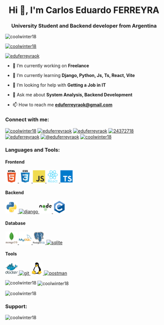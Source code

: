 <h1 align="center">Hi 👋, I'm Carlos Eduardo FERREYRA</h1>
<h3 align="center">University Student and Backend developer from Argentina</h3>

<p align="left"> <img src="https://komarev.com/ghpvc/?username=coolwinter18&label=Profile%20views&color=0e75b6&style=flat" alt="coolwinter18" /> </p>

<p align="left"> <a href="https://github.com/ryo-ma/github-profile-trophy"><img src="https://github-profile-trophy.vercel.app/?username=coolwinter18" alt="coolwinter18" width="1024" /></a> </p>

<p align="left"> <a href="https://twitter.com/eduferreyraok" target="blank"><img src="https://img.shields.io/twitter/follow/eduferreyraok?logo=twitter&style=for-the-badge" alt="eduferreyraok" /></a> </p>

- 🔭 I’m currently working on **Freelance**

- 🌱 I’m currently learning **Django, Python, Js, Ts, React, Vite**

- 🤝 I’m looking for help with **Getting a Job in IT**

- 💬 Ask me about **System Analysis, Backend Development**

- 📫 How to reach me **eduferreyraok@gmail.com**

<h3 align="left">Connect with me:</h3>
<p align="left">
<a href="https://codepen.io/coolwinter18" target="blank"><img align="center" src="https://raw.githubusercontent.com/rahuldkjain/github-profile-readme-generator/master/src/images/icons/Social/codepen.svg" alt="coolwinter18" height="30" width="40" /></a>
<a href="https://twitter.com/eduferreyraok" target="blank"><img align="center" src="https://raw.githubusercontent.com/rahuldkjain/github-profile-readme-generator/master/src/images/icons/Social/twitter.svg" alt="eduferreyraok" height="30" width="40" /></a>
<a href="https://linkedin.com/in/eduferreyraok" target="blank"><img align="center" src="https://raw.githubusercontent.com/rahuldkjain/github-profile-readme-generator/master/src/images/icons/Social/linked-in-alt.svg" alt="eduferreyraok" height="30" width="40" /></a>
<a href="https://stackoverflow.com/users/24372718" target="blank"><img align="center" src="https://raw.githubusercontent.com/rahuldkjain/github-profile-readme-generator/master/src/images/icons/Social/stack-overflow.svg" alt="24372718" height="30" width="40" /></a>
<a href="https://instagram.com/eduferreyraok" target="blank"><img align="center" src="https://raw.githubusercontent.com/rahuldkjain/github-profile-readme-generator/master/src/images/icons/Social/instagram.svg" alt="eduferreyraok" height="30" width="40" /></a>
<a href="https://www.youtube.com/@eduferreyraok" target="blank"><img align="center" src="https://raw.githubusercontent.com/rahuldkjain/github-profile-readme-generator/master/src/images/icons/Social/youtube.svg" alt="@eduferreyraok" height="30" width="40" /></a>
<a href="https://www.leetcode.com/coolwinter18" target="blank"><img align="center" src="https://raw.githubusercontent.com/rahuldkjain/github-profile-readme-generator/master/src/images/icons/Social/leet-code.svg" alt="coolwinter18" height="30" width="40" /></a>
</p>

<h3 align="left">Languages and Tools:</h3>
<h4 align="left">Frontend</h4>
<p align="left">
<a href="https://www.w3.org/html/" target="_blank" rel="noreferrer"> <img src="https://raw.githubusercontent.com/devicons/devicon/master/icons/html5/html5-original-wordmark.svg" alt="html5" width="40" height="40"/> </a>
<a href="https://www.w3schools.com/css/" target="_blank" rel="noreferrer"> <img src="https://raw.githubusercontent.com/devicons/devicon/master/icons/css3/css3-original-wordmark.svg" alt="css3" width="40" height="40"/> </a>
<a href="https://developer.mozilla.org/en-US/docs/Web/JavaScript" target="_blank" rel="noreferrer"> <img src="https://raw.githubusercontent.com/devicons/devicon/master/icons/javascript/javascript-original.svg" alt="javascript" width="40" height="40"/> </a>
<a href="https://reactjs.org/" target="_blank" rel="noreferrer"> <img src="https://raw.githubusercontent.com/devicons/devicon/master/icons/react/react-original-wordmark.svg" alt="react" width="40" height="40"/> </a> 
<a href="https://www.typescriptlang.org/" target="_blank" rel="noreferrer"> <img src="https://raw.githubusercontent.com/devicons/devicon/master/icons/typescript/typescript-original.svg" alt="typescript" width="40" height="40"/> </a>
</p>
<h4 align="left">Backend</h4>
<p align="left">
<a href="https://www.python.org" target="_blank" rel="noreferrer"> <img src="https://raw.githubusercontent.com/devicons/devicon/master/icons/python/python-original.svg" alt="python" width="40" height="40"/> </a> 
<a href="https://www.djangoproject.com/" target="_blank" rel="noreferrer"> <img src="https://cdn.worldvectorlogo.com/logos/django.svg" alt="django" width="40" height="40"/> </a>
<a href="https://nodejs.org" target="_blank" rel="noreferrer"> <img src="https://raw.githubusercontent.com/devicons/devicon/master/icons/nodejs/nodejs-original-wordmark.svg" alt="nodejs" width="40" height="40"/> </a> 
<a href="https://www.cprogramming.com/" target="_blank" rel="noreferrer"> <img src="https://raw.githubusercontent.com/devicons/devicon/master/icons/c/c-original.svg" alt="c" width="40" height="40"/> </a>
</p>
<h4 align="left">Database</h4>
<p align="left">
<a href="https://www.mongodb.com/" target="_blank" rel="noreferrer"> <img src="https://raw.githubusercontent.com/devicons/devicon/master/icons/mongodb/mongodb-original-wordmark.svg" alt="mongodb" width="40" height="40"/> </a>
<a href="https://www.mysql.com/" target="_blank" rel="noreferrer"> <img src="https://raw.githubusercontent.com/devicons/devicon/master/icons/mysql/mysql-original-wordmark.svg" alt="mysql" width="40" height="40"/> </a> 
<a href="https://www.postgresql.org" target="_blank" rel="noreferrer"> <img src="https://raw.githubusercontent.com/devicons/devicon/master/icons/postgresql/postgresql-original-wordmark.svg" alt="postgresql" width="40" height="40"/> </a> 
<a href="https://www.sqlite.org/" target="_blank" rel="noreferrer"> <img src="https://www.vectorlogo.zone/logos/sqlite/sqlite-icon.svg" alt="sqlite" width="40" height="40"/> </a> 
</p>
<h4 align="left">Tools</h4>
<p align="left">
<a href="https://www.docker.com/" target="_blank" rel="noreferrer"> <img src="https://raw.githubusercontent.com/devicons/devicon/master/icons/docker/docker-original-wordmark.svg" alt="docker" width="40" height="40"/> </a> 
<a href="https://git-scm.com/" target="_blank" rel="noreferrer"> <img src="https://www.vectorlogo.zone/logos/git-scm/git-scm-icon.svg" alt="git" width="40" height="40"/> </a> 
<a href="https://www.linux.org/" target="_blank" rel="noreferrer"> <img src="https://raw.githubusercontent.com/devicons/devicon/master/icons/linux/linux-original.svg" alt="linux" width="40" height="40"/> </a> 
<a href="https://postman.com" target="_blank" rel="noreferrer"> <img src="https://www.vectorlogo.zone/logos/getpostman/getpostman-icon.svg" alt="postman" width="40" height="40"/></a>
</p>


<p><img align="left" src="https://github-readme-stats.vercel.app/api/top-langs?username=coolwinter18&show_icons=true&locale=en&layout=compact" alt="coolwinter18" /></p>

<p>&nbsp;<img align="center" src="https://github-readme-stats.vercel.app/api?username=coolwinter18&show_icons=true&locale=en" alt="coolwinter18" /></p>

<p><img align="center" src="https://github-readme-streak-stats.herokuapp.com/?user=coolwinter18&" alt="coolwinter18" /></p>

<h3 align="left">Support:</h3>
<p><a href="https://www.buymeacoffee.com/coolwinter18"> <img align="left" src="https://cdn.buymeacoffee.com/buttons/v2/default-yellow.png" height="50" width="210" alt="coolwinter18" /></a></p><br><br>
<!--
**Coolwinter18/Coolwinter18** is a ✨ _special_ ✨ repository because its `README.md` (this file) appears on your GitHub profile.

Here are some ideas to get you started:

- 🔭 I’m currently working on ...
- 🌱 I’m currently learning ...
- 👯 I’m looking to collaborate on ...
- 🤔 I’m looking for help with ...
- 💬 Ask me about ...
- 📫 How to reach me: ...
- 😄 Pronouns: ...
- ⚡ Fun fact: ...
-->
